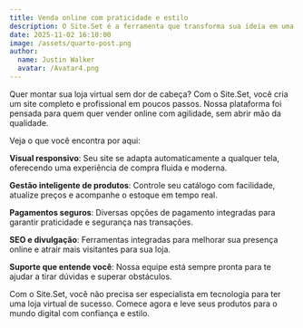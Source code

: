 ```yaml
---
title: Venda online com praticidade e estilo
description: O Site.Set é a ferramenta que transforma sua ideia em uma loja virtual funcional e atrativa — sem complicações.
date: 2025-11-02 16:10:00
image: /assets/quarto-post.png
author:
  name: Justin Walker
  avatar: /Avatar4.png
---
```


Quer montar sua loja virtual sem dor de cabeça? Com o Site.Set, você cria um site completo e profissional em poucos passos. Nossa plataforma foi pensada para quem quer vender online com agilidade, sem abrir mão da qualidade.

Veja o que você encontra por aqui:

**Visual responsivo**: Seu site se adapta automaticamente a qualquer tela, oferecendo uma experiência de compra fluida e moderna.

**Gestão inteligente de produtos**: Controle seu catálogo com facilidade, atualize preços e acompanhe o estoque em tempo real.

**Pagamentos seguros**: Diversas opções de pagamento integradas para garantir praticidade e segurança nas transações.

**SEO e divulgação**: Ferramentas integradas para melhorar sua presença online e atrair mais visitantes para sua loja.

**Suporte que entende você**: Nossa equipe está sempre pronta para te ajudar a tirar dúvidas e superar obstáculos.

Com o Site.Set, você não precisa ser especialista em tecnologia para ter uma loja virtual de sucesso. Comece agora e leve seus produtos para o mundo digital com confiança e estilo.
